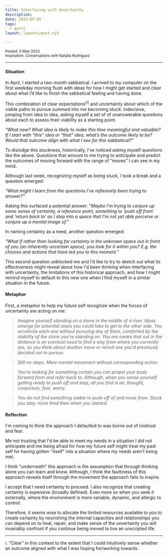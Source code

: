 ```yaml
---
title: Interfacing with Uncertainty
description:
date: 2023-05-05
tags:
  - posts
layout: layouts/post.njk

---
```

<small>Posted: 5 May 2023 </small><br>
<small>Inspiration: Conversations with Natalia Rodriguez</small>

---
#### Situation
In April, I started a two-month sabbatical. I arrived to my computer on the first weekday morning flush with ideas for how I might get started and clear about what I’d like to finish the sabbatical feeling and having done. 

This combination of clear expectations<sup>[i]</sup> and uncertainty about which of the viable paths to pursue summed into me becoming stuck: indecisive, jumping from idea to idea, asking myself a set of of unanswerable questions about each to assess their viability as a starting point.

_"What now? What idea is likely to make this time meaningful and valuable?  If I start with “this” idea or “that” idea, what’s the outcome likely to be? Would that outcome align with what I see for this sabbatical?"_ 

To dislodge this stuckness, historically, I’ve noticed asking myself questions like the above. Questions that amount to me trying to anticipate and predict the outcomes of moving forward with the range of “moves” I can see in my mind. 

Although last week, recognizing myself as being stuck, I took a break and a question emerged:

_"What might I learn from the questions I’ve reflexively been trying to answer?"_

Asking this surfaced a potential answer: "_Maybe I’m trying to conjure up some sense of certainty, a reference point, something to 'push off from' and 'return back to' as I step into a space that I'm not yet able perceive or conjure up a mental image of."_

In naming certainty as a need, another question emerged:

_"What if rather than looking for certainty in the unknown space out in front of you (an inherently uncertain space), you look for it within you? E.g. the choices and actions that have led you to this moment."_

This second question unblocked me and I’d like to try to sketch out what its effectiveness might reveal about how I'd been thinking when interfacing with uncertainty, the limitations of this historical approach, and how I might remind myself to default to this new one when I find myself in a similar situation in the future.

#### Metaphor
First, a metaphor to help my future self recognize when the forces of uncertainty are acting on me:

> _Imagine yourself standing on a stone in the middle of a river. Ideas emerge for potential steps you could take to get to the other side. You scrutinize each one without pursuing any of them, comforted by the stability of the stone you’re standing on. You are aware that out in the distance is an eventual need to find a way from where you currently are, so you think about another move or revisit one you’d previously decided not to pursue._ 

> _Still no steps. More mental movement without corresponding action._ 

> _You’re looking for something certain you can propel your body forward from and refer back to. Although, when you sense yourself getting ready to push off and step, all you find is air, thought, conjecture, fear, worry._

> _You do not find  something stable to push off of and move from. Stuck you stay, more tired than when you started._

#### Reflection
I'm coming to think the approach I defaulted to was borne out of mistrust and fear. 

Me not trusting that I'd be able to meet my needs in a situation I did not anticipate and me being afraid for how my future self might treat my past self for having gotten "itself" into a situation where my needs aren't being met.

I think "underneath" this approach is the assumption that through thinking alone you can learn and know. Although, I think the faultiness of this approach reveals itself through the movement the approach fails to inspire.

I accept that I need certainty to proceed. I also recognize that creating certainty is expensive (broadly defined). Even more so when you seek it externally, where the environment is more variable, dynamic, and allergic to control.

Therefore, it seems wise to allocate the limited resources available to you to create certainty by nourishing the internal capacities and relationships you can depend on to heal, repair, and make sense of the unvertainty you will invariably confront if you continue being moved to live an unscripted life.


---
i. “Clear” in this context to the extent that I could intuitively sense whether an outcome aligned with what I was hoping for/working towards.